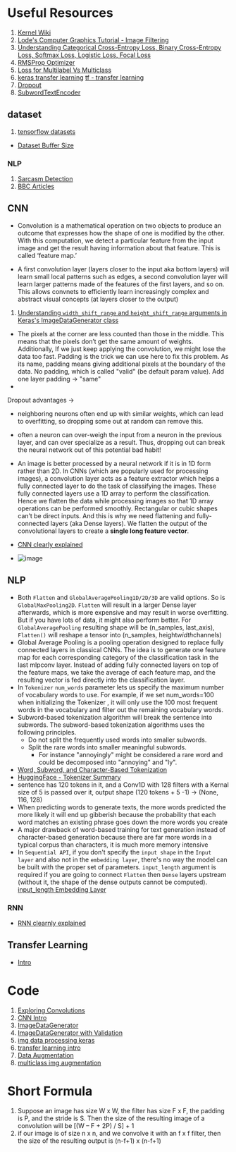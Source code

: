 # Useful Resources

1. [Kernel Wiki](https://en.wikipedia.org/wiki/Kernel_(image_processing))
2. [Lode's Computer Graphics Tutorial - Image Filtering](https://lodev.org/cgtutor/filtering.html)
3. [Understanding Categorical Cross-Entropy Loss, Binary Cross-Entropy Loss, Softmax Loss, Logistic Loss, Focal Loss](https://gombru.github.io/2018/05/23/cross_entropy_loss/)
4. [RMSProp Optimizer](https://www.cs.toronto.edu/~tijmen/csc321/slides/lecture_slides_lec6.pdf)
5. [Loss for Multilabel Vs Multiclass](https://stackoverflow.com/a/59433454/11105356)
6. [keras transfer learning](https://keras.io/guides/transfer_learning) [tf - transfer learning](https://www.tensorflow.org/tutorials/images/transfer_learning)
7. [Dropout](https://www.youtube.com/watch?v=ARq74QuavAo)
8. [SubwordTextEncoder](https://www.tensorflow.org/datasets/api_docs/python/tfds/deprecated/text/SubwordTextEncoder)

## dataset
1. [tensorflow datasets](https://github.com/tensorflow/datasets/tree/master/docs/catalog)
  - [Dataset Buffer Size](https://datascience.stackexchange.com/questions/89316/tensorflows-shufflebuffer-size)

### NLP
1. [Sarcasm Detection](https://www.kaggle.com/rmisra/news-headlines-dataset-for-sarcasm-detection?select=Sarcasm_Headlines_Dataset_v2.json)
2. [BBC Articles](https://www.kaggle.com/yufengdev/bbc-fulltext-and-category)

## CNN
* Convolution is a mathematical operation on two objects to produce an outcome that expresses how the shape of one is modified by the other. With this computation, we detect a particular feature from the input image and get the result having information about that feature. This is called ‘feature map.’ 

* A first convolution layer (layers closer to the input aka bottom layers) will learn small local patterns such as edges, a second convolution layer will learn larger patterns made of the features of the first layers, and so on. This allows convnets to efficiently learn increasingly complex and abstract visual concepts (at layers closer to the output)

1. [Understanding `width_shift_range` and `height_shift_range` arguments in Keras's ImageDataGenerator class](https://stackoverflow.com/a/62487089/11105356)

* The pixels at the corner are less counted than those in the middle. This means that the pixels don’t get the same amount of weights. Additionally, If we just keep applying the convolution, we might lose the data too fast. Padding is the trick we can use here to fix this problem. As its name, padding means giving additional pixels at the boundary of the data. No padding, which is called "valid" (be default param value). Add one layer padding -> "same"
* 
Dropout advantages ->
* neighboring neurons often end up with similar weights, which can lead to overfitting, so dropping some out at random can remove this.
* often a neuron can over-weigh the input from a neuron in the previous layer, and can over specialize as a result. Thus, dropping out can break the neural network out of this potential bad habit! 

* An image is better processed by a neural network if it is in 1D form rather than 2D. In CNNs (which are popularly used for processing images), a convolution layer acts as a feature extractor which helps a fully connected layer to do the task of classifying the images. These fully connected layers use a 1D array to perform the classification. Hence we flatten the data while processing images so that 1D array operations can be performed smoothly. Rectangular or cubic shapes can’t be direct inputs. And this is why we need flattening and fully-connected layers (aka Dense layers). We flatten the output of the convolutional layers to create a **single long feature vector**. 
* [CNN clearly explained](https://towardsdatascience.com/the-most-intuitive-and-easiest-guide-for-convolutional-neural-network-3607be47480)
* ![image](https://user-images.githubusercontent.com/40615350/155012363-a032aa40-5e18-4caa-90fa-6d2cd7b67ec0.png)

## NLP
* Both `Flatten` and `GlobalAveragePooling1D/2D/3D` are valid options. So is `GlobalMaxPooling2D`. `Flatten` will result in a larger Dense layer afterwards, which is more expensive and may result in worse overfitting. But if you have lots of data, it might also perform better. For `GlobalAveragePooling` resulting shape will be (n_samples, last_axis), `Flatten()` will reshape a tensor into (n_samples, height*width*channels)
* Global Average Pooling is a pooling operation designed to replace fully connected layers in classical CNNs. The idea is to generate one feature map for each corresponding category of the classification task in the last mlpconv layer. Instead of adding fully connected layers on top of the feature maps, we take the average of each feature map, and the resulting vector is fed directly into the classification layer.
* In `Tokenizer` `num_words` parameter lets us specify the maximum number of vocabulary words to use. For example, if we set num_words=100 when initializing the Tokenizer , it will only use the 100 most frequent words in the vocabulary and filter out the remaining vocabulary words.
* Subword-based tokenization algorithm will break the sentence into subwords. The subword-based tokenization algorithms uses the following principles. 
  - Do not split the frequently used words into smaller subwords.
  - Split the rare words into smaller meaningful subwords. 
    - For instance "annoyingly" might be considered a rare word and could be decomposed into "annoying" and "ly".
* [Word, Subword, and Character-Based Tokenization](https://towardsdatascience.com/word-subword-and-character-based-tokenization-know-the-difference-ea0976b64e17)
* [HuggingFace - Tokenizer Summary](https://huggingface.co/docs/transformers/tokenizer_summary)
* sentence has 120 tokens in it, and a Conv1D with 128 filters with a Kernal size of 5 is passed over it, output shape (120 tokens + 5 -1) -> (None, 116, 128)
* When predicting words to generate texts, the more words predicted the more likely it will end up gibberish because the probability that each word matches an existing phrase goes down the more words you create
* A major drawback of word-based training for text generation instead of character-based generation because there are far more words in a typical corpus than characters, it is much more memory intensive
* In `Sequential API`, if you don't specify the `input shape` in the `Input layer` and also not in the `embedding layer`, there's no way the model can be built with the proper set of parameters. `input_length` argument is required if you are going to connect `Flatten` then `Dense` layers upstream (without it, the shape of the dense outputs cannot be computed). [input_length Embedding Layer](https://stackoverflow.com/a/61849045/11105356)
### RNN
* [RNN clearnly explained](https://towardsdatascience.com/the-most-intuitive-and-easiest-guide-for-recurrent-neural-network-873c29da73c7)

## Transfer Learning
* [Intro](https://stackoverflow.com/a/46745897/11105356)
# Code
1. [Exploring Convolutions](https://github.com/https-deeplearning-ai/tensorflow-1-public/blob/main/C1/W3/ungraded_labs/C1_W3_Lab_2_exploring_convolutions.ipynb)
2. [CNN Intro](https://github.com/lmoroney/dlaicourse/blob/master/Course%201%20-%20Part%206%20-%20Lesson%202%20-%20Notebook.ipynb)
3. [ImageDataGenerator](https://github.com/https-deeplearning-ai/tensorflow-1-public/blob/main/C1/W4/ungraded_labs/C1_W4_Lab_1_image_generator_no_validation.ipynb)
4. [ImageDataGenerator with Validation](https://github.com/https-deeplearning-ai/tensorflow-1-public/blob/main/C1/W4/ungraded_labs/C1_W4_Lab_2_image_generator_with_validation.ipynb)
5. [img data processing keras](https://keras.io/api/preprocessing/image/)
6. [transfer learning intro](https://github.com/https-deeplearning-ai/tensorflow-1-public/blob/main/C2/W3/ungraded_lab/C2_W3_Lab_1_transfer_learning.ipynb)
7. [Data Augmentation](https://github.com/https-deeplearning-ai/tensorflow-1-public/blob/main/C2/W2/ungraded_labs/C2_W2_Lab_1_cats_v_dogs_augmentation.ipynb)
8. [multiclass img augmentation](https://github.com/https-deeplearning-ai/tensorflow-1-public/blob/main/C2/W4/ungraded_lab/C2_W4_Lab_1_multi_class_classifier.ipynb)

# Short Formula
1. Suppose an image has size W x W, the filter has size F x F, the padding is P, and the stride is S. Then the size of the resulting image of a convolution will be [(W – F + 2P) / S] + 1
2.  if our image is of size n x n, and we convolve it with an f x f filter, then the size of the resulting output is (n-f+1) x (n-f+1)
